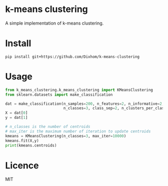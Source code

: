 # k-means clustering
A simple implementation of k-means clustering.

# Install
`pip install git+https://github.com/Dixhom/k-means-clustering`

# Usage
```python
from k_means_clustering.k_means_clustering import KMeansClustering
from sklearn.datasets import make_classification

dat = make_classification(n_samples=200, n_features=2, n_informative=2, n_redundant=0, n_repeated=0, 
                          n_classes=3, class_sep=2, n_clusters_per_class=1, random_state=0)
X = dat[0]
y = dat[1]

# n_classes is the number of centroids
# max_iter is the maximum number of iteration to update centroids
kmeans = KMeansClustering(n_classes=3, max_iter=10000)
kmeans.fit(X,y)
print(kmeans.centroids)
```

# Licence
MIT
